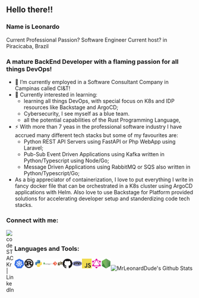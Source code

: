 ## Hello there!! 

### Name is Leonardo 
Current Professional Passion? Software Engineer 
Current host? in Piracicaba, Brazil

### A mature BackEnd Developer with a flaming passion for all things DevOps!
- 🔭 I’m currently employed in a Software Consultant Company in Campinas called CI&T!
- 🌱 Currently interested in learning:
  -  learning all things DevOps, with special focus on K8s and IDP resources like Backstage and ArgoCD;
  -  Cybersecurity, I see myself as a blue team.
  -  all the potential capabilities of the Rust Programming Language,
- ⚡ With more than 7 yeas in the professional software industry I have accrued many different tech stacks but some of my favourites are:
  - Python REST API Servers using FastAPI or Php WebApp using Laravel;
  - Pub-Sub Event Driven Applications using Kafka written in Python/Typescript using Node/Go;
  - Message Driven Applications using RabbitMQ or SQS also written in Python/Typescript/Go;
- As a big appreciator of containerization, I love to put everything I write in fancy docker file that can be orchestrated in a K8s cluster using ArgoCD applications with Helm. Also love to use Backstage for Platform provided solutions for accelerating developer setup and standerdizing code tech stacks.

### Connect with me:

[<img align="left" alt="codeSTACKr | LinkedIn" width="22px" src="https://cdn.jsdelivr.net/npm/simple-icons@v3/icons/linkedin.svg" />][linkedin]<br />


### Languages and Tools:

<img align="left" alt="K8s" width="26px" src="https://raw.githubusercontent.com/github/explore/80688e429a7d4ef2fca1e82350fe8e3517d3494d/topics/kubernetes/kubernetes.png" />
<img align="left" alt="Rust" width="26px" src="https://raw.githubusercontent.com/github/explore/80688e429a7d4ef2fca1e82350fe8e3517d3494d/topics/rust/rust.png" />
<img align="left" alt="Python" width="26px" src="https://raw.githubusercontent.com/github/explore/80688e429a7d4ef2fca1e82350fe8e3517d3494d/topics/python/python.png" />
<img align="left" alt="MongoDB" width="26px" src="https://raw.githubusercontent.com/github/explore/80688e429a7d4ef2fca1e82350fe8e3517d3494d/topics/mongodb/mongodb.png" />
<img align="left" alt="Git" width="26px" src="https://raw.githubusercontent.com/github/explore/80688e429a7d4ef2fca1e82350fe8e3517d3494d/topics/git/git.png" />
<img align="left" alt="GitHub" width="26px" src="https://raw.githubusercontent.com/github/explore/78df643247d429f6cc873026c0622819ad797942/topics/github/github.png" />
<img align="left" alt="Php" width="26px" src="https://raw.githubusercontent.com/github/explore/80688e429a7d4ef2fca1e82350fe8e3517d3494d/topics/php/php.png" />
<img align="left" alt="JavaScript" width="26px" src="https://raw.githubusercontent.com/github/explore/80688e429a7d4ef2fca1e82350fe8e3517d3494d/topics/javascript/javascript.png" />
<img align="left" alt="GraphQL" width="26px" src="https://raw.githubusercontent.com/github/explore/80688e429a7d4ef2fca1e82350fe8e3517d3494d/topics/graphql/graphql.png" />
<img align="left" alt="Node.js" width="26px" src="https://raw.githubusercontent.com/github/explore/80688e429a7d4ef2fca1e82350fe8e3517d3494d/topics/nodejs/nodejs.png" />

<br />

<img align="left" alt="MrLeonardDude's Github Stats" src="https://github-readme-stats.vercel.app/api?username=MrLeonardDude&show_icons=true&hide_border=true&theme=dark" />

[linkedin]: https://www.linkedin.com/in/leonardo-pagnez-a42073160/

